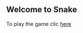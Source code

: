 ## Welcome to Snake

To play the game clic [here](https://github.com/oskarwiskman/snake/snake.html)
